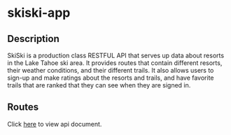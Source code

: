 # skiski-app

## Description

SkiSki is a production class RESTFUL API that serves up data about resorts in the Lake Tahoe ski area. It provides routes that contain different resorts, their weather conditions, and their different trails. It also allows users to sign-up and make ratings about the resorts and trails, and have favorite trails that are ranked that they can see when they are signed in.

## Routes

Click [here](https://ski-ski-g52-skiski-app.herokuapp.com/apidoc/) to view api document.
